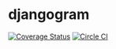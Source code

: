 # djangogram
[![Coverage Status](https://coveralls.io/repos/andela-ijubril/django-photo-application/badge.svg?branch=feature-effects&service=github)](https://coveralls.io/github/andela-ijubril/django-photo-application?branch=feature-effects)
[![Circle CI](https://circleci.com/gh/andela-ijubril/django-photo-application/tree/master.svg?style=svg)](https://circleci.com/gh/andela-ijubril/django-photo-application/tree/master)

